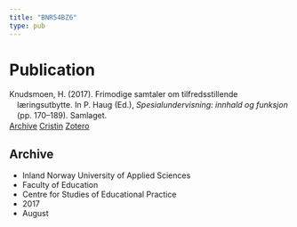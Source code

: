 ```yaml
---
title: "BNR54BZ6"
type: pub
---
```

<h1>Publication</h1>
<article id="csl-bib-container-BNR54BZ6" class="csl-bib-container">
  <div class="csl-bib-body" style="line-height: 1.35; padding-left: 1em; text-indent:-1em;">
  <div class="csl-entry">Knudsmoen, H. (2017). Frimodige samtaler om tilfredsstillende l&#xE6;ringsutbytte. In P. Haug (Ed.), <i>Spesialundervisning: innhald og funksjon</i> (pp. 170&#x2013;189). Samlaget.</div>
</div>
  <div class="csl-bib-buttons">
    <a href="#taxonomy-article-BNR54BZ6" class="csl-bib-button">Archive</a>
    <a href="https://app.cristin.no/results/show.jsf?id=1483895" alt="Cristin URL" class="csl-bib-button">Cristin</a>
    <a href="http://zotero.org/groups/5402882/items/BNR54BZ6" alt="Zotero URL" class="csl-bib-button">Zotero</a>
  </div>
  <div id="csl-bib-meta-container-BNR54BZ6"></div>
</article>
<div id="csl-bib-meta-BNR54BZ6" class="csl-bib-meta">
  <article id="taxonomy-article-BNR54BZ6" class="taxonomy-article">
    <h1>Archive</h1>
    <ul>
      <li>Inland Norway University of Applied Sciences</li>
      <li>Faculty of Education</li>
      <li>Centre for Studies of Educational Practice</li>
      <li>2017</li>
      <li>August</li>
    </ul>
  </article>
</div>
